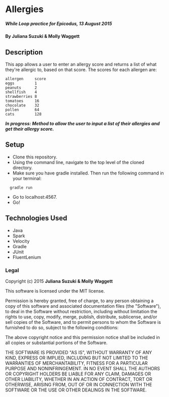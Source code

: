 # Allergies

##### _While Loop practice for Epicodus, 13 August 2015_

#### By **Juliana Suzuki & Molly Waggett**

## Description

This app allows a user to enter an allergy score and returns a list of what they're allergic to, based on that score. The scores for each allergen are:
```
allergen     score
eggs         1
peanuts      2
shellfish    4
strawberries 8
tomatoes     16
chocolate    32
pollen       64
cats         128
```
_**In progress: Method to allow the user to input a list of their allergies and get their allergy score.**_

## Setup

* Clone this repository.
* Using the command line, navigate to the top level of the cloned directory.
* Make sure you have gradle installed. Then run the following command in your terminal:
```
  gradle run
```
* Go to localhost:4567.
* Go!

## Technologies Used

* Java
* Spark
* Velocity
* Gradle
* JUnit
* FluentLenium

### Legal

Copyright (c) 2015 **Juliana Suzuki & Molly Waggett**

This software is licensed under the MIT license.

Permission is hereby granted, free of charge, to any person obtaining a copy
of this software and associated documentation files (the "Software"), to deal
in the Software without restriction, including without limitation the rights
to use, copy, modify, merge, publish, distribute, sublicense, and/or sell
copies of the Software, and to permit persons to whom the Software is
furnished to do so, subject to the following conditions:

The above copyright notice and this permission notice shall be included in
all copies or substantial portions of the Software.

THE SOFTWARE IS PROVIDED "AS IS", WITHOUT WARRANTY OF ANY KIND, EXPRESS OR
IMPLIED, INCLUDING BUT NOT LIMITED TO THE WARRANTIES OF MERCHANTABILITY,
FITNESS FOR A PARTICULAR PURPOSE AND NONINFRINGEMENT. IN NO EVENT SHALL THE
AUTHORS OR COPYRIGHT HOLDERS BE LIABLE FOR ANY CLAIM, DAMAGES OR OTHER
LIABILITY, WHETHER IN AN ACTION OF CONTRACT, TORT OR OTHERWISE, ARISING FROM,
OUT OF OR IN CONNECTION WITH THE SOFTWARE OR THE USE OR OTHER DEALINGS IN
THE SOFTWARE.
